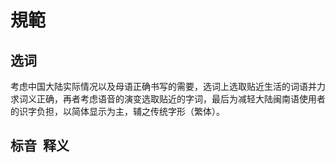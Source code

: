 # 規範

## 选词

考虑中国大陆实际情况以及母语正确书写的需要，选词上选取贴近生活的词语并力求词义正确，再者考虑语音的演变选取贴近的字词，最后为减轻大陆闽南语使用者的识字负担，以简体显示为主，辅之传统字形（繁体）。

## 标音  ‌ 释义





